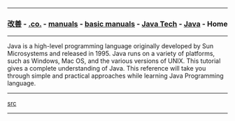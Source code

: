 
---

### [改善](https://github.com/ttltrk/0C/blob/master/README.MD) - [.co.](https://github.com/ttltrk/PRG/blob/master/CODING.MD) - [manuals](https://github.com/ttltrk/PRG/blob/master/MAN.MD) - [basic manuals](https://github.com/ttltrk/PRG/blob/master/MANUALS.MD) - [Java Tech](https://github.com/ttltrk/PRG/blob/master/JAVA/DOC/JT/JT.MD) - [Java](https://github.com/ttltrk/PRG/blob/master/JAVA/DOC/BJM/BJM.MD) - Home

---

Java is a high-level programming language originally developed by Sun Microsystems and released in 1995. 
Java runs on a variety of platforms, such as Windows, Mac OS, and the various versions of UNIX. 
This tutorial gives a complete understanding of Java. This reference will take you through simple and practical approaches
while learning Java Programming language.

---

[src](https://www.tutorialspoint.com/java/index.htm)

---
